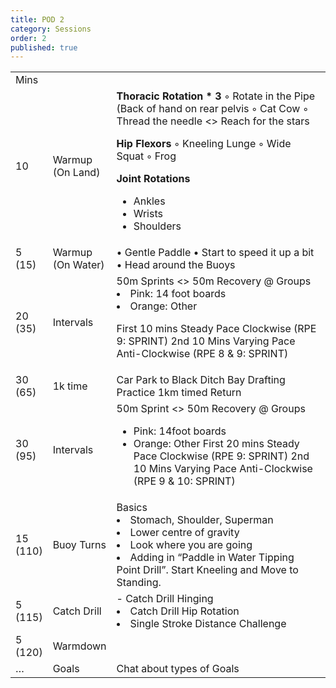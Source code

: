 ```yaml
---
title: POD 2
category: Sessions
order: 2
published: true
---
```





<table id="ec26790a-b16d-4753-a47f-1fbf627d98b7" class="simple-table"><tbody><tr id="672adc95-a37a-4c2a-841f-7f87b7518dda"><td id="::ap" class="">Mins</td><td id="M&lt;y?" class=""></td><td id="JpaK" class="" style="width:420.3636169433594px"></td></tr><tr id="5d4efc9c-5e79-4c0f-a3fd-2619e268a589"><td id="::ap" class="">10</td><td id="M&lt;y?" class="">Warmup (On Land)</td><td id="JpaK" class="" style="width:420.3636169433594px"><strong>Thoracic Rotation * 3</strong>
    ◦ Rotate in the Pipe (Back of hand on rear pelvis  
    ◦ Cat Cow  
    ◦ Thread the needle &lt;&gt; Reach for the stars  

<strong>Hip Flexors</strong>
    ◦ Kneeling Lunge
    ◦ Wide Squat
    ◦ Frog

<strong>Joint Rotations</strong>
- Ankles
- Wrists
- Shoulders</td></tr><tr id="ac0d080f-9c30-4342-95ff-41622ef57216"><td id="::ap" class="">5 (15)</td><td id="M&lt;y?" class="">Warmup (On Water) </td><td id="JpaK" class="" style="width:420.3636169433594px">• Gentle Paddle
• Start to speed it up a bit
• Head around the Buoys</td></tr><tr id="5400048c-4f69-4fc6-b297-87ae05047c36"><td id="::ap" class="">20 (35)</td><td id="M&lt;y?" class="">Intervals</td><td id="JpaK" class="" style="width:420.3636169433594px">50m Sprints  &lt;&gt; 50m Recovery
@ Groups 
- Pink: 14 foot boards
- Orange: Other

First 10 mins Steady  Pace Clockwise (RPE 9: SPRINT)
2nd 10 Mins Varying Pace Anti-Clockwise (RPE 8 &amp; 9: SPRINT)</td></tr><tr id="d54ebc78-cde6-4358-bc2f-6028b8cd568b"><td id="::ap" class="">30 (65)</td><td id="M&lt;y?" class="">1k time</td><td id="JpaK" class="" style="width:420.3636169433594px">Car Park to Black Ditch Bay Drafting Practice
1km  timed Return</td></tr><tr id="bb52150f-383a-415b-ab2b-39253963b1e9"><td id="::ap" class="">30 (95)</td><td id="M&lt;y?" class="">Intervals</td><td id="JpaK" class="" style="width:420.3636169433594px">50m Sprint  &lt;&gt; 50m Recovery
@ Groups 
- Pink: 14foot boards
- Orange: Other
First 20 mins Steady  Pace Clockwise (RPE 9: SPRINT)
2nd 10 Mins Varying Pace Anti-Clockwise (RPE 9 &amp; 10: SPRINT)</td></tr><tr id="f52a56fb-4ae2-4363-a84d-b0d776a55054"><td id="::ap" class="">15 (110)</td><td id="M&lt;y?" class="">Buoy Turns</td><td id="JpaK" class="" style="width:420.3636169433594px">Basics
- Stomach, Shoulder, Superman
- Lower centre of gravity
- Look where you are going
- Adding in “Paddle in Water Tipping Point Drill”. 
   Start Kneeling and Move to Standing.</td></tr><tr id="901d6d75-208c-49a0-9e5e-feace668513e"><td id="::ap" class="">5 (115)</td><td id="M&lt;y?" class="">Catch Drill</td><td id="JpaK" class="" style="width:420.3636169433594px">- Catch Drill Hinging
- Catch Drill Hip Rotation
- Single Stroke Distance Challenge</td></tr><tr id="620dcdd7-7fb1-4385-8411-3e99ae4417b1"><td id="::ap" class="">5 (120)</td><td id="M&lt;y?" class="">Warmdown</td><td id="JpaK" class="" style="width:420.3636169433594px"></td></tr><tr id="9b7ab8e1-af39-4378-9143-a89061514117"><td id="::ap" class="">…</td><td id="M&lt;y?" class="">Goals</td><td id="JpaK" class="" style="width:420.3636169433594px">Chat about types of Goals</td></tr></tbody></table>